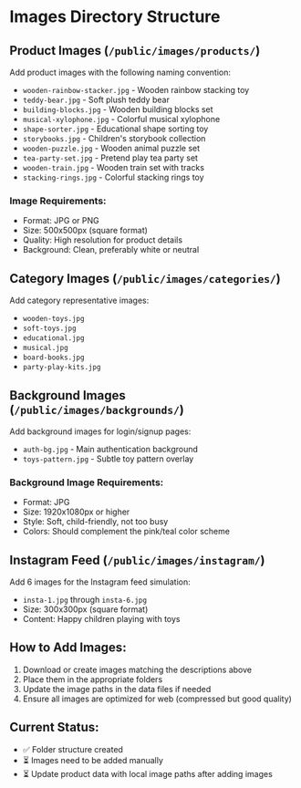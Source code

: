 # Images Directory Structure

## Product Images (`/public/images/products/`)
Add product images with the following naming convention:
- `wooden-rainbow-stacker.jpg` - Wooden rainbow stacking toy
- `teddy-bear.jpg` - Soft plush teddy bear
- `building-blocks.jpg` - Wooden building blocks set
- `musical-xylophone.jpg` - Colorful musical xylophone
- `shape-sorter.jpg` - Educational shape sorting toy
- `storybooks.jpg` - Children's storybook collection
- `wooden-puzzle.jpg` - Wooden animal puzzle set
- `tea-party-set.jpg` - Pretend play tea party set
- `wooden-train.jpg` - Wooden train set with tracks
- `stacking-rings.jpg` - Colorful stacking rings toy

### Image Requirements:
- Format: JPG or PNG
- Size: 500x500px (square format)
- Quality: High resolution for product details
- Background: Clean, preferably white or neutral

## Category Images (`/public/images/categories/`)
Add category representative images:
- `wooden-toys.jpg`
- `soft-toys.jpg`
- `educational.jpg`
- `musical.jpg`
- `board-books.jpg`
- `party-play-kits.jpg`

## Background Images (`/public/images/backgrounds/`)
Add background images for login/signup pages:
- `auth-bg.jpg` - Main authentication background
- `toys-pattern.jpg` - Subtle toy pattern overlay

### Background Image Requirements:
- Format: JPG
- Size: 1920x1080px or higher
- Style: Soft, child-friendly, not too busy
- Colors: Should complement the pink/teal color scheme

## Instagram Feed (`/public/images/instagram/`)
Add 6 images for the Instagram feed simulation:
- `insta-1.jpg` through `insta-6.jpg`
- Size: 300x300px (square format)
- Content: Happy children playing with toys

## How to Add Images:
1. Download or create images matching the descriptions above
2. Place them in the appropriate folders
3. Update the image paths in the data files if needed
4. Ensure all images are optimized for web (compressed but good quality)

## Current Status:
- ✅ Folder structure created
- ⏳ Images need to be added manually
- ⏳ Update product data with local image paths after adding images